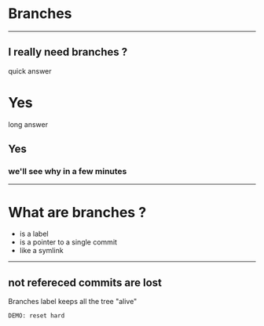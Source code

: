 # Branches

---

## I really need branches ?

quick answer <!-- .element: class="fragment" data-fragment-index="0" -->
# Yes <!-- .element: class="fragment" data-fragment-index="0" -->

long answer <!-- .element: class="fragment" data-fragment-index="1" -->
## Yes <!-- .element: class="fragment" data-fragment-index="1" -->
### we'll see why in a few minutes <!-- .element: class="fragment" data-fragment-index="1" -->

---

# What are branches ?

- is a label
- is a pointer to a single commit
- like a symlink

---

## not refereced commits are lost

Branches label keeps all the tree "alive"

`
DEMO: reset hard
`
